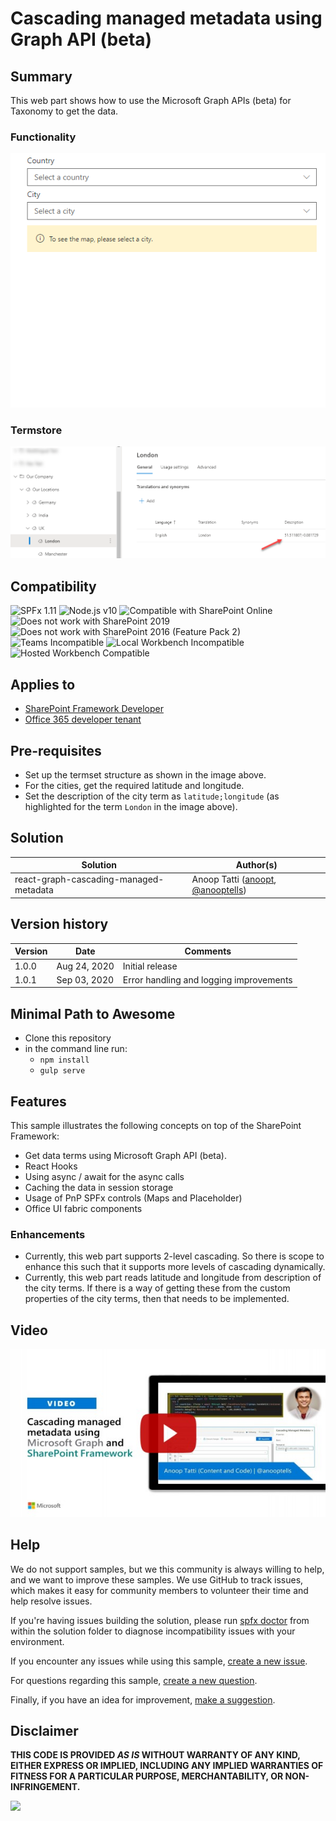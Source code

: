# Cascading managed metadata using Graph API (beta)

## Summary

This web part shows how to use the Microsoft Graph APIs (beta) for Taxonomy to get the data.

### Functionality

![Cascading managed metadata](./assets/cmmd.gif)

### Termstore

![Term store](./assets/termstore.png)

## Compatibility

![SPFx 1.11](https://img.shields.io/badge/SPFx-1.11.0-green.svg)
![Node.js v10](https://img.shields.io/badge/Node.js-v10-green.svg)
![Compatible with SharePoint Online](https://img.shields.io/badge/SharePoint%20Online-Compatible-green.svg)
![Does not work with SharePoint 2019](https://img.shields.io/badge/SharePoint%20Server%202019-Incompatible-red.svg "SharePoint Server 2019 requires SPFx 1.4.1 or lower")
![Does not work with SharePoint 2016 (Feature Pack 2)](https://img.shields.io/badge/SharePoint%20Server%202016%20(Feature%20Pack%202)-Incompatible-red.svg "SharePoint Server 2016 Feature Pack 2 requires SPFx 1.1")
![Teams Incompatible](https://img.shields.io/badge/Teams-Incompatible-lightgrey.svg)
![Local Workbench Incompatible](https://img.shields.io/badge/Local%20Workbench-Incompatible-yellow.svg "This solution requires access to data terms using Microsoft Graph API")
![Hosted Workbench Compatible](https://img.shields.io/badge/Hosted%20Workbench-Compatible-green.svg)

## Applies to

* [SharePoint Framework Developer](https://docs.microsoft.com/sharepoint/dev/spfx/sharepoint-framework-overview)
* [Office 365 developer tenant](https://docs.microsoft.com/sharepoint/dev/spfx/set-up-your-developer-tenant)

## Pre-requisites

* Set up the termset structure as shown in the image above.
* For the cities, get the required latitude and longitude.
* Set the description of the city term as `latitude;longitude` (as highlighted for the term `London` in the image above).


## Solution

Solution|Author(s)
--------|---------
react-graph-cascading-managed-metadata| Anoop Tatti ([anoopt](https://github.com/anoopt), [@anooptells](https://twitter.com/anooptells))

## Version history

Version|Date|Comments
-------|----|--------
1.0.0|Aug 24, 2020|Initial release
1.0.1|Sep 03, 2020|Error handling and logging improvements

## Minimal Path to Awesome

* Clone this repository
* in the command line run:
  * `npm install`
  * `gulp serve`

## Features

This sample illustrates the following concepts on top of the SharePoint Framework:

* Get data terms using Microsoft Graph API (beta).
* React Hooks
* Using async / await for the async calls
* Caching the data in session storage
* Usage of PnP SPFx controls (Maps and Placeholder)
* Office UI fabric components

### Enhancements

* Currently, this web part supports 2-level cascading. So there is scope to enhance this such that it supports more levels of cascading dynamically.
* Currently, this web part reads latitude and longitude from description of the city terms. If there is a way of getting these from the custom properties of the city terms, then that needs to be implemented.

## Video

[![Cascading managed metadata using Microsoft Graph and SharePoint Framework](./assets/video-thumbnail.jpg)](https://www.youtube.com/watch?v=lk47ijo_H6Y "Cascading managed metadata using Microsoft Graph and SharePoint Framework")

## Help

We do not support samples, but we this community is always willing to help, and we want to improve these samples. We use GitHub to track issues, which makes it easy for  community members to volunteer their time and help resolve issues.

If you're having issues building the solution, please run [spfx doctor](https://pnp.github.io/cli-microsoft365/cmd/spfx/spfx-doctor/) from within the solution folder to diagnose incompatibility issues with your environment.

If you encounter any issues while using this sample, [create a new issue](https://github.com/pnp/sp-dev-fx-webparts/issues/new?assignees=&labels=Needs%3A+Triage+%3Amag%3A%2Ctype%3Abug-suspected%2Csample%3A%20react-graph-cascading-managed-metadata&template=bug-report.yml&sample=react-graph-cascading-managed-metadata&authors=@anoopt&title=react-graph-cascading-managed-metadata%20-%20).

For questions regarding this sample, [create a new question](https://github.com/pnp/sp-dev-fx-webparts/issues/new?assignees=&labels=Needs%3A+Triage+%3Amag%3A%2Ctype%3Aquestion%2Csample%3A%20react-graph-cascading-managed-metadata&template=question.yml&sample=react-graph-cascading-managed-metadata&authors=@anoopt&title=react-graph-cascading-managed-metadata%20-%20).

Finally, if you have an idea for improvement, [make a suggestion](https://github.com/pnp/sp-dev-fx-webparts/issues/new?assignees=&labels=Needs%3A+Triage+%3Amag%3A%2Ctype%3Aenhancement%2Csample%3A%20react-graph-cascading-managed-metadata&template=question.yml&sample=react-graph-cascading-managed-metadata&authors=@anoopt&title=react-graph-cascading-managed-metadata%20-%20).



## Disclaimer

**THIS CODE IS PROVIDED *AS IS* WITHOUT WARRANTY OF ANY KIND, EITHER EXPRESS OR IMPLIED, INCLUDING ANY IMPLIED WARRANTIES OF FITNESS FOR A PARTICULAR PURPOSE, MERCHANTABILITY, OR NON-INFRINGEMENT.**


<img src="https://telemetry.sharepointpnp.com/sp-dev-fx-webparts/samples/react-graph-cascading-managed-metadata" />
